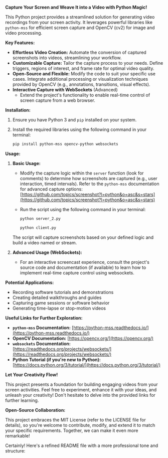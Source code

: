 **Capture Your Screen and Weave It into a Video with Python Magic!**

This Python project provides a streamlined solution for generating video recordings from your screen activity. It leverages powerful libraries like `python-mss` for efficient screen capture and OpenCV (cv2) for image and video processing.

**Key Features:**

- **Effortless Video Creation:** Automate the conversion of captured screenshots into videos, streamlining your workflow.
- **Customizable Capture:** Tailor the capture process to your needs. Define triggers, regions of interest, and frame rate for optimal video quality.
- **Open-Source and Flexible:** Modify the code to suit your specific use cases. Integrate additional processing or visualization techniques provided by OpenCV (e.g., annotations, transitions, visual effects).
- **Interactive Capture with WebSockets** (Advanced)
  - Extend the project's functionality to enable real-time control of screen capture from a web browser.

**Installation:**

1. Ensure you have Python 3 and `pip` installed on your system.
2. Install the required libraries using the following command in your terminal:

   ```bash
   pip install python-mss opencv-python websockets
   ```

**Usage:**

1. **Basic Usage:**
   - Modify the capture logic within the `server` function (look for comments) to determine how screenshots are captured (e.g., user interaction, timed intervals). Refer to the `python-mss` documentation for advanced capture options: [https://github.com/topics/screenshot?l=python&o=asc&s=stars](https://github.com/topics/screenshot?l=python&o=asc&s=stars)
   - Run the script using the following command in your terminal:

     ```bash
     python server_2.py
     ```
     ```bash
     python client.py
     ```

   The script will capture screenshots based on your defined logic and build a video named or stream.
2. **Advanced Usage (WebSockets):**
   - For an interactive screencast experience, consult the project's source code and documentation (if available) to learn how to implement real-time capture control using websockets.

**Potential Applications:**

- Recording software tutorials and demonstrations
- Creating detailed walkthroughs and guides
- Capturing game sessions or software behavior
- Generating time-lapse or stop-motion videos


**Useful Links for Further Exploration:**

- **`python-mss` Documentation:** [https://python-mss.readthedocs.io/](https://python-mss.readthedocs.io/)
- **OpenCV Documentation:** [https://opencv.org/](https://opencv.org/)
- **`websockets` Documentation:** [https://readthedocs.org/projects/websockets/](https://readthedocs.org/projects/websockets/)
- **Python Tutorial (if you're new to Python):** [https://docs.python.org/3/tutorial/](https://docs.python.org/3/tutorial/)

**Let Your Creativity Flow!**

This project presents a foundation for building engaging videos from your screen activities. Feel free to experiment, enhance it with your ideas, and unleash your creativity! Don't hesitate to delve into the provided links for further learning.

**Open-Source Collaboration:**

This project embraces the MIT License (refer to the LICENSE file for details), so you're welcome to contribute, modify, and extend it to match your specific requirements. Together, we can make it even more remarkable!


Certainly! Here's a refined README file with a more professional tone and structure:
